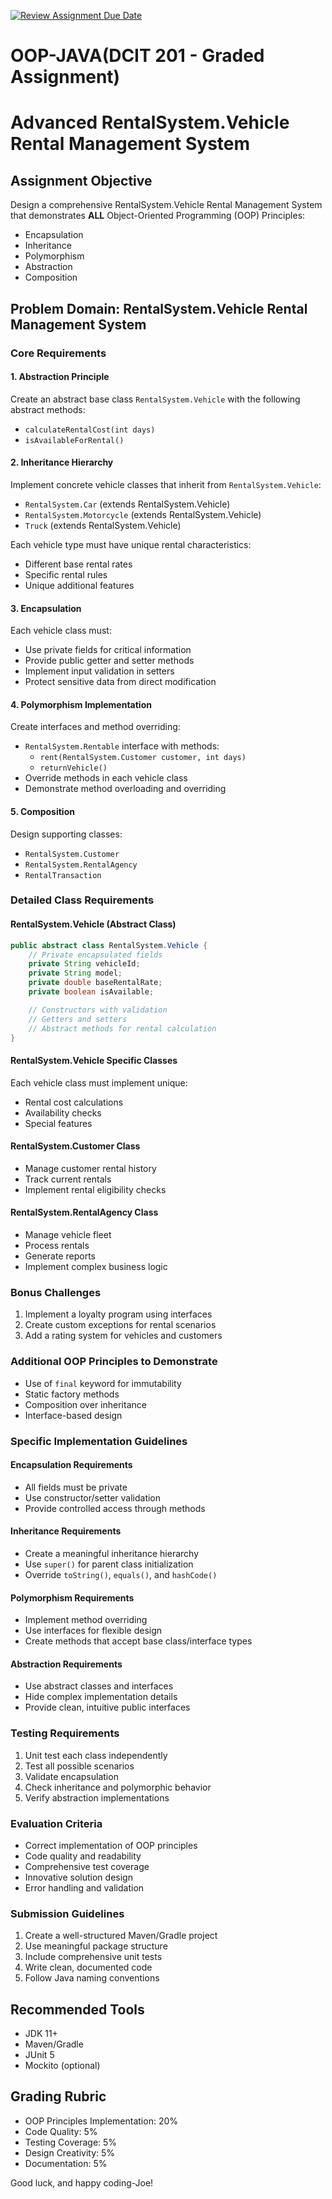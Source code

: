 [![Review Assignment Due Date](https://classroom.github.com/assets/deadline-readme-button-22041afd0340ce965d47ae6ef1cefeee28c7c493a6346c4f15d667ab976d596c.svg)](https://classroom.github.com/a/Ev761u1o)
# OOP-JAVA(DCIT 201 - Graded Assignment)
# Advanced RentalSystem.Vehicle Rental Management System

## Assignment Objective
Design a comprehensive RentalSystem.Vehicle Rental Management System that demonstrates **ALL** Object-Oriented Programming (OOP) Principles:
- Encapsulation
- Inheritance
- Polymorphism
- Abstraction
- Composition

## Problem Domain: RentalSystem.Vehicle Rental Management System

### Core Requirements

#### 1. Abstraction Principle
Create an abstract base class `RentalSystem.Vehicle` with the following abstract methods:
- `calculateRentalCost(int days)`
- `isAvailableForRental()`

#### 2. Inheritance Hierarchy
Implement concrete vehicle classes that inherit from `RentalSystem.Vehicle`:
- `RentalSystem.Car` (extends RentalSystem.Vehicle)
- `RentalSystem.Motorcycle` (extends RentalSystem.Vehicle)
- `Truck` (extends RentalSystem.Vehicle)

Each vehicle type must have unique rental characteristics:
- Different base rental rates
- Specific rental rules
- Unique additional features

#### 3. Encapsulation
Each vehicle class must:
- Use private fields for critical information
- Provide public getter and setter methods
- Implement input validation in setters
- Protect sensitive data from direct modification

#### 4. Polymorphism Implementation
Create interfaces and method overriding:
- `RentalSystem.Rentable` interface with methods:
  - `rent(RentalSystem.Customer customer, int days)`
  - `returnVehicle()`
- Override methods in each vehicle class
- Demonstrate method overloading and overriding

#### 5. Composition
Design supporting classes:
- `RentalSystem.Customer`
- `RentalSystem.RentalAgency`
- `RentalTransaction`

### Detailed Class Requirements

#### RentalSystem.Vehicle (Abstract Class)
```java
public abstract class RentalSystem.Vehicle {
    // Private encapsulated fields
    private String vehicleId;
    private String model;
    private double baseRentalRate;
    private boolean isAvailable;

    // Constructors with validation
    // Getters and setters
    // Abstract methods for rental calculation
}
```

#### RentalSystem.Vehicle Specific Classes
Each vehicle class must implement unique:
- Rental cost calculations
- Availability checks
- Special features

#### RentalSystem.Customer Class
- Manage customer rental history
- Track current rentals
- Implement rental eligibility checks

#### RentalSystem.RentalAgency Class
- Manage vehicle fleet
- Process rentals
- Generate reports
- Implement complex business logic

### Bonus Challenges
1. Implement a loyalty program using interfaces
2. Create custom exceptions for rental scenarios
3. Add a rating system for vehicles and customers

### Additional OOP Principles to Demonstrate
- Use of `final` keyword for immutability
- Static factory methods
- Composition over inheritance
- Interface-based design

### Specific Implementation Guidelines

#### Encapsulation Requirements
- All fields must be private
- Use constructor/setter validation
- Provide controlled access through methods

#### Inheritance Requirements
- Create a meaningful inheritance hierarchy
- Use `super()` for parent class initialization
- Override `toString()`, `equals()`, and `hashCode()`

#### Polymorphism Requirements
- Implement method overriding
- Use interfaces for flexible design
- Create methods that accept base class/interface types

#### Abstraction Requirements
- Use abstract classes and interfaces
- Hide complex implementation details
- Provide clean, intuitive public interfaces

### Testing Requirements
1. Unit test each class independently
2. Test all possible scenarios
3. Validate encapsulation
4. Check inheritance and polymorphic behavior
5. Verify abstraction implementations

### Evaluation Criteria
- Correct implementation of OOP principles
- Code quality and readability
- Comprehensive test coverage
- Innovative solution design
- Error handling and validation

### Submission Guidelines
1. Create a well-structured Maven/Gradle project
2. Use meaningful package structure
3. Include comprehensive unit tests
4. Write clean, documented code
5. Follow Java naming conventions

## Recommended Tools
- JDK 11+
- Maven/Gradle
- JUnit 5
- Mockito (optional)

## Grading Rubric
- OOP Principles Implementation: 20%
- Code Quality: 5%
- Testing Coverage: 5%
- Design Creativity: 5%
- Documentation: 5%

Good luck, and happy coding-Joe!
